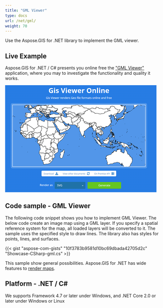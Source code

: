 ```yaml
---
title: "GML Viewer"
type: docs
url: /net/gml/
weight: 70
---
```


Use the Aspose.GIS for .NET library to implement the GML viewer.

## **Live Example**

Aspose.GIS for .NET / C# presents you online free the ["GML Viewer"](https://products.aspose.app/gis/viewer/gml) application, where you may to investigate the functionality and quality it works.

![GML viewer app](viewer.png)

## **Code sample - GML Viewer**

The following code snippet shows you how to implement GML Viewer. The below code create an image map using a GML layer. If you specify a spatial reference system for the map, all loaded layers will be converted to it. 
The sample uses the specified style to draw lines. The library also has styles for points, lines, and surfaces.

{{< gist "aspose-com-gists" "10f3783b9581d10bc69dbada42705d2c" "Showcase-CSharp-gml.cs" >}}

This sample show general possibilities. Aspose.GIS for .NET has wide features to [render maps](https://docs.aspose.com/gis/net/map-rendering/).

## **Platform - .NET / C#**

We supports Framework 4.7 or later under Windows, and .NET Core 2.0 or later under Windows or Linux
